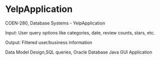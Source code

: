 # YelpApplication

COEN-280, Database Systems - YelpApplication

Input: User query options like categories, date, review counts, stars, etc. 

Output: Filtered user/business information 

Data Model Design,SQL queries, Oracle Database
Java GUI Application
